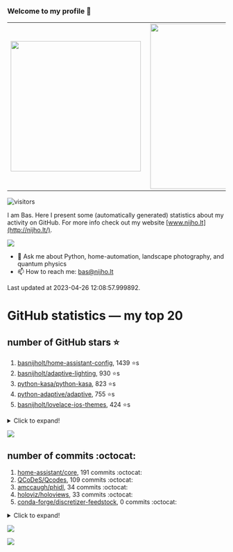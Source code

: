 ### Welcome to my profile 👋

<center>
  <table>
    <tr>
        <td><img width="300px" align="left" src="https://github-readme-stats.vercel.app/api/top-langs/?username=basnijholt&hide=TeX,Jupyter%20Notebook&layout=compact&theme=radical" /></td>
        <td><img align='right' src="https://github-readme-stats.vercel.app/api?username=basnijholt&show_icons=true&theme=radical" width="380"></td>
    </tr>
  </table>
</center>

![visitors](https://visitor-badge.glitch.me/badge?page_id=basnijholt.visitor-badge)

I am Bas. Here I present some (automatically generated) statistics about my activity on GitHub. For more info check out my website [www.nijho.lt](http://nijho.lt/).

![](https://www.nijho.lt/authors/admin/avatar_hu9e60e4b9bc120dfb6a666009f2878da6_182107_250x250_fill_q90_lanczos_center.jpg)

- 💬 Ask me about Python, home-automation, landscape photography, and quantum physics
- 📫 How to reach me: bas@nijho.lt

Last updated at 2023-04-26 12:08:57.999892.

# GitHub statistics — my top 20

## number of GitHub stars ⭐️

1. [basnijholt/home-assistant-config](https://github.com/basnijholt/home-assistant-config/), 1439 ⭐️s
2. [basnijholt/adaptive-lighting](https://github.com/basnijholt/adaptive-lighting/), 930 ⭐️s
3. [python-kasa/python-kasa](https://github.com/python-kasa/python-kasa/), 823 ⭐️s
4. [python-adaptive/adaptive](https://github.com/python-adaptive/adaptive/), 755 ⭐️s
5. [basnijholt/lovelace-ios-themes](https://github.com/basnijholt/lovelace-ios-themes/), 424 ⭐️s
<details><summary>Click to expand!</summary>

6. [basnijholt/lovelace-ios-dark-mode-theme](https://github.com/basnijholt/lovelace-ios-dark-mode-theme/), 408 ⭐️s
7. [basnijholt/miflora](https://github.com/basnijholt/miflora/), 360 ⭐️s
8. [topocm/topocm_content](https://github.com/topocm/topocm_content/), 238 ⭐️s
9. [basnijholt/home-assistant-streamdeck-yaml](https://github.com/basnijholt/home-assistant-streamdeck-yaml/), 100 ⭐️s
10. [basnijholt/home-assistant-macbook-touch-bar](https://github.com/basnijholt/home-assistant-macbook-touch-bar/), 91 ⭐️s
11. [kwant-project/kwant](https://github.com/kwant-project/kwant/), 70 ⭐️s
12. [basnijholt/markdown-code-runner](https://github.com/basnijholt/markdown-code-runner/), 39 ⭐️s
13. [basnijholt/home-assistant-streamdeck-yaml-addon](https://github.com/basnijholt/home-assistant-streamdeck-yaml-addon/), 38 ⭐️s
14. [basnijholt/aiokef](https://github.com/basnijholt/aiokef/), 28 ⭐️s
15. [basnijholt/thesis-cover](https://github.com/basnijholt/thesis-cover/), 25 ⭐️s
16. [basnijholt/instacron](https://github.com/basnijholt/instacron/), 19 ⭐️s
17. [basnijholt/adaptive-scheduler](https://github.com/basnijholt/adaptive-scheduler/), 14 ⭐️s
18. [basnijholt/addon-otmonitor](https://github.com/basnijholt/addon-otmonitor/), 13 ⭐️s
19. [kwant-project/kwant-tutorial-2016](https://github.com/kwant-project/kwant-tutorial-2016/), 13 ⭐️s
20. [basnijholt/thesis](https://github.com/basnijholt/thesis/), 11 ⭐️s

</details>

![](https://github.com/basnijholt/basnijholt/raw/main/stars_over_time.png)

## number of commits :octocat:

1. [home-assistant/core](https://github.com/home-assistant/core/), 191 commits :octocat:
2. [QCoDeS/Qcodes](https://github.com/QCoDeS/Qcodes/), 109 commits :octocat:
3. [amccaugh/phidl](https://github.com/amccaugh/phidl/), 34 commits :octocat:
4. [holoviz/holoviews](https://github.com/holoviz/holoviews/), 33 commits :octocat:
5. [conda-forge/discretizer-feedstock](https://github.com/conda-forge/discretizer-feedstock/), 0 commits :octocat:
<details><summary>Click to expand!</summary>

6. [rougier/freetype-py](https://github.com/rougier/freetype-py/), 0 commits :octocat:
7. [codechimp-org/ha-menu](https://github.com/codechimp-org/ha-menu/), 0 commits :octocat:
8. [ICB-DCM/pyABC](https://github.com/ICB-DCM/pyABC/), 0 commits :octocat:
9. [conda-forge/opencensus-ext-azure-feedstock](https://github.com/conda-forge/opencensus-ext-azure-feedstock/), 0 commits :octocat:
10. [conda-forge/suitesparse-feedstock](https://github.com/conda-forge/suitesparse-feedstock/), 0 commits :octocat:
11. [ct-Open-Source/tuya-convert](https://github.com/ct-Open-Source/tuya-convert/), 0 commits :octocat:
12. [conda-forge/holoviews-feedstock](https://github.com/conda-forge/holoviews-feedstock/), 0 commits :octocat:
13. [conda-forge/paramiko-feedstock](https://github.com/conda-forge/paramiko-feedstock/), 0 commits :octocat:
14. [basnijholt/supercurrent-majorana-nanowire](https://github.com/basnijholt/supercurrent-majorana-nanowire/), 0 commits :octocat:
15. [basnijholt/mumpy](https://github.com/basnijholt/mumpy/), 0 commits :octocat:
16. [basnijholt/nanowire-bandstructures](https://github.com/basnijholt/nanowire-bandstructures/), 0 commits :octocat:
17. [conda-forge/conda-forge.github.io](https://github.com/conda-forge/conda-forge.github.io/), 0 commits :octocat:
18. [ianare/exif-py](https://github.com/ianare/exif-py/), 0 commits :octocat:
19. [tox-dev/sphinx-autodoc-typehints](https://github.com/tox-dev/sphinx-autodoc-typehints/), 0 commits :octocat:
20. [conda/conda](https://github.com/conda/conda/), 0 commits :octocat:

</details>

![](https://github.com/basnijholt/basnijholt/raw/main/commits_per_hour.png)

![](https://github.com/basnijholt/basnijholt/raw/main/commits_per_weekday.png)

